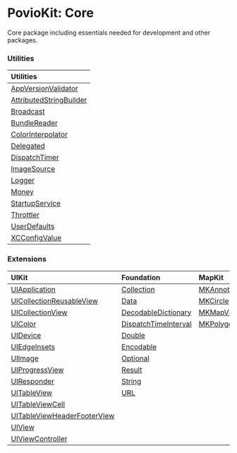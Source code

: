 # PovioKit: Core

Core package including essentials needed for development and other packages.

### Utilities

| Utilities |
| :--- |
| [AppVersionValidator](/Sources/Core/Utilities/AppVersionValidator/AppVersionValidator.swift) |
| [AttributedStringBuilder](Utilities/AttributedStringBuilder) |
| [Broadcast](Utilities/Broadcast) |
| [BundleReader](/Sources/Core/Utilities/BundleReader/BundleReader.swift) |
| [ColorInterpolator](Utilities/ColorInterpolator) |
| [Delegated](Utilities/Delegated) |
| [DispatchTimer](Utilities/DispatchTimer) |
| [ImageSource](/Sources/Core/Utilities/ImageSource/ImageSource.swift) |
| [Logger](Utilities/Logger) |
| [Money](Utilities/Money) |
| [StartupService](Utilities/StartupService) |
| [Throttler](Utilities/Throttler) |
| [UserDefaults](Utilities/PropertyWrapper/UserDefaults) |
| [XCConfigValue](Utilities/PropertyWrapper/XCConfigValue) |

### Extensions

| UIKit | Foundation | MapKit | Other |
| :--- | :--- | :--- | :--- |
| [UIApplication](/Sources/Core/Extensions/UIKit/UIApplication+PovioKit.swift) | [Collection](/Sources/Core/Extensions/Foundation/Collection+PovioKit.swift) | [MKAnnotationView](/Sources/Core/Extensions/MapKit/MKAnnotationView+PovioKit.swift) | [SKStoreReviewController](/Sources/Core/Extensions/Other/SKStoreReviewController+PovioKit.swift) |
| [UICollectionReusableView](/Sources/Core/Extensions/UIKit/UICollectionReusableView+PovioKit.swift) | [Data](/Sources/Core/Extensions/Foundation/Data+PovioKit.swift) | [MKCircle](/Sources/Core/Extensions/MapKit/MKCircle+PovioKit.swift) | |
| [UICollectionView](/Sources/Core/Extensions/UIKit/UICollectionView+PovioKit.swift) | [DecodableDictionary](/Sources/Core/Extensions/Foundation/DecodableDictionary+PovioKit.swift) | [MKMapView](/Sources/Core/Extensions/MapKit/MKMapView+PovioKit.swift) | |
| [UIColor](/Sources/Core/Extensions/UIKit/UIColor+PovioKit.swift) | [DispatchTimeInterval](/Sources/Core/Extensions/Foundation/DispatchTimeInterval+PovioKit.swift) | [MKPolygon](/Sources/Core/Extensions/MapKit/MKPolygon+PovioKit.swift) | |
| [UIDevice](/Sources/Core/Extensions/UIKit/UIDevice+PovioKit.swift) | [Double](/Sources/Core/Extensions/Foundation/Double+PovioKit.swift) | | |
| [UIEdgeInsets](/Sources/Core/Extensions/UIKit/UIEdgeInsets+PovioKit.swift) | [Encodable](/Sources/Core/Extensions/Foundation/Encodable+PovioKit.swift) | | |
| [UIImage](/Sources/Core/Extensions/UIKit/UIImage+PovioKit.swift) | [Optional](/Sources/Core/Extensions/Foundation/Optional+PovioKit.swift) | | |
| [UIProgressView](/Sources/Core/Extensions/UIKit/UIProgressView+PovioKit.swift) | [Result](/Sources/Core/Extensions/Foundation/Result+PovioKit.swift) | | |
| [UIResponder](/Sources/Core/Extensions/UIKit/UIResponder+PovioKit.swift) | [String](/Sources/Core/Extensions/Foundation/String+PovioKit.swift) | | |
| [UITableView](/Sources/Core/Extensions/UIKit/UITableView+PovioKit.swift) | [URL](/Sources/Core/Extensions/Foundation/URL+PovioKit.swift) | | |
| [UITableViewCell](/Sources/Core/Extensions/UIKit/UITableViewCell+PovioKit.swift) | | |
| [UITableViewHeaderFooterView](/Sources/Core/Extensions/UIKit/UITableViewHeaderFooterView+PovioKit.swift) | | |
| [UIView](/Sources/Core/Extensions/UIKit/UIView+PovioKit.swift) | | |
| [UIViewController](/Sources/Core/Extensions/UIKit/UIViewController+PovioKit.swift) | | |




